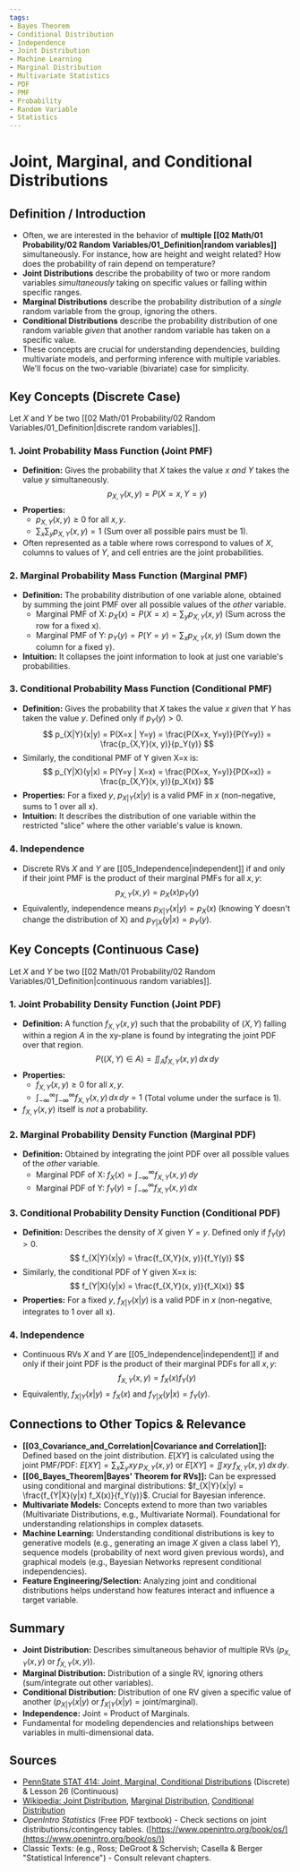 ```yaml
---
tags:
- Bayes Theorem
- Conditional Distribution
- Independence
- Joint Distribution
- Machine Learning
- Marginal Distribution
- Multivariate Statistics
- PDF
- PMF
- Probability
- Random Variable
- Statistics
---
```


# Joint, Marginal, and Conditional Distributions

## Definition / Introduction
*   Often, we are interested in the behavior of **multiple [[02 Math/01 Probability/02 Random Variables/01_Definition|random variables]]** simultaneously. For instance, how are height and weight related? How does the probability of rain depend on temperature?
*   **Joint Distributions** describe the probability of two or more random variables *simultaneously* taking on specific values or falling within specific ranges.
*   **Marginal Distributions** describe the probability distribution of a *single* random variable from the group, ignoring the others.
*   **Conditional Distributions** describe the probability distribution of one random variable *given* that another random variable has taken on a specific value.
*   These concepts are crucial for understanding dependencies, building multivariate models, and performing inference with multiple variables. We'll focus on the two-variable (bivariate) case for simplicity.

## Key Concepts (Discrete Case)

Let $X$ and $Y$ be two [[02 Math/01 Probability/02 Random Variables/01_Definition|discrete random variables]].

### 1. Joint Probability Mass Function (Joint PMF)
*   **Definition:** Gives the probability that $X$ takes the value $x$ *and* $Y$ takes the value $y$ simultaneously.
    $$ p_{X,Y}(x, y) = P(X=x, Y=y) $$
*   **Properties:**
    *   $p_{X,Y}(x, y) \ge 0$ for all $x, y$.
    *   $\sum_x \sum_y p_{X,Y}(x, y) = 1$ (Sum over all possible pairs must be 1).
*   Often represented as a table where rows correspond to values of $X$, columns to values of $Y$, and cell entries are the joint probabilities.

### 2. Marginal Probability Mass Function (Marginal PMF)
*   **Definition:** The probability distribution of one variable alone, obtained by summing the joint PMF over all possible values of the *other* variable.
    *   Marginal PMF of X: $p_X(x) = P(X=x) = \sum_y p_{X,Y}(x, y)$ (Sum across the row for a fixed x).
    *   Marginal PMF of Y: $p_Y(y) = P(Y=y) = \sum_x p_{X,Y}(x, y)$ (Sum down the column for a fixed y).
*   **Intuition:** It collapses the joint information to look at just one variable's probabilities.

### 3. Conditional Probability Mass Function (Conditional PMF)
*   **Definition:** Gives the probability that $X$ takes the value $x$ *given* that $Y$ has taken the value $y$. Defined only if $p_Y(y) > 0$.
    $$ p_{X|Y}(x|y) = P(X=x | Y=y) = \frac{P(X=x, Y=y)}{P(Y=y)} = \frac{p_{X,Y}(x, y)}{p_Y(y)} $$
*   Similarly, the conditional PMF of Y given X=x is:
    $$ p_{Y|X}(y|x) = P(Y=y | X=x) = \frac{P(X=x, Y=y)}{P(X=x)} = \frac{p_{X,Y}(x, y)}{p_X(x)} $$
*   **Properties:** For a fixed $y$, $p_{X|Y}(x|y)$ is a valid PMF in $x$ (non-negative, sums to 1 over all x).
*   **Intuition:** It describes the distribution of one variable within the restricted "slice" where the other variable's value is known.

### 4. Independence
*   Discrete RVs $X$ and $Y$ are [[05_Independence|independent]] if and only if their joint PMF is the product of their marginal PMFs for all $x, y$:
    $$ p_{X,Y}(x, y) = p_X(x) p_Y(y) $$
*   Equivalently, independence means $p_{X|Y}(x|y) = p_X(x)$ (knowing Y doesn't change the distribution of X) and $p_{Y|X}(y|x) = p_Y(y)$.

## Key Concepts (Continuous Case)

Let $X$ and $Y$ be two [[02 Math/01 Probability/02 Random Variables/01_Definition|continuous random variables]].

### 1. Joint Probability Density Function (Joint PDF)
*   **Definition:** A function $f_{X,Y}(x, y)$ such that the probability of $(X, Y)$ falling within a region $A$ in the xy-plane is found by integrating the joint PDF over that region.
    $$ P((X, Y) \in A) = \iint_A f_{X,Y}(x, y) \, dx \, dy $$
*   **Properties:**
    *   $f_{X,Y}(x, y) \ge 0$ for all $x, y$.
    *   $\int_{-\infty}^{\infty} \int_{-\infty}^{\infty} f_{X,Y}(x, y) \, dx \, dy = 1$ (Total volume under the surface is 1).
*   $f_{X,Y}(x, y)$ itself is *not* a probability.

### 2. Marginal Probability Density Function (Marginal PDF)
*   **Definition:** Obtained by integrating the joint PDF over all possible values of the *other* variable.
    *   Marginal PDF of X: $f_X(x) = \int_{-\infty}^{\infty} f_{X,Y}(x, y) \, dy$
    *   Marginal PDF of Y: $f_Y(y) = \int_{-\infty}^{\infty} f_{X,Y}(x, y) \, dx$

### 3. Conditional Probability Density Function (Conditional PDF)
*   **Definition:** Describes the density of $X$ given $Y=y$. Defined only if $f_Y(y) > 0$.
    $$ f_{X|Y}(x|y) = \frac{f_{X,Y}(x, y)}{f_Y(y)} $$
*   Similarly, the conditional PDF of Y given X=x is:
    $$ f_{Y|X}(y|x) = \frac{f_{X,Y}(x, y)}{f_X(x)} $$
*   **Properties:** For a fixed $y$, $f_{X|Y}(x|y)$ is a valid PDF in $x$ (non-negative, integrates to 1 over all x).

### 4. Independence
*   Continuous RVs $X$ and $Y$ are [[05_Independence|independent]] if and only if their joint PDF is the product of their marginal PDFs for all $x, y$:
    $$ f_{X,Y}(x, y) = f_X(x) f_Y(y) $$
*   Equivalently, $f_{X|Y}(x|y) = f_X(x)$ and $f_{Y|X}(y|x) = f_Y(y)$.

## Connections to Other Topics & Relevance
*   **[[03_Covariance_and_Correlation|Covariance and Correlation]]:** Defined based on the joint distribution. $E[XY]$ is calculated using the joint PMF/PDF: $E[XY] = \sum_x \sum_y xy \, p_{X,Y}(x,y)$ or $E[XY] = \iint xy \, f_{X,Y}(x,y) \, dx \, dy$.
*   **[[06_Bayes_Theorem|Bayes' Theorem for RVs]]:** Can be expressed using conditional and marginal distributions: $f_{X|Y}(x|y) = \frac{f_{Y|X}(y|x) f_X(x)}{f_Y(y)}$. Crucial for Bayesian inference.
*   **Multivariate Models:** Concepts extend to more than two variables (Multivariate Distributions, e.g., Multivariate Normal). Foundational for understanding relationships in complex datasets.
*   **Machine Learning:** Understanding conditional distributions is key to generative models (e.g., generating an image $X$ given a class label $Y$), sequence models (probability of next word given previous words), and graphical models (e.g., Bayesian Networks represent conditional independencies).
*   **Feature Engineering/Selection:** Analyzing joint and conditional distributions helps understand how features interact and influence a target variable.

## Summary
*   **Joint Distribution:** Describes simultaneous behavior of multiple RVs ($p_{X,Y}(x,y)$ or $f_{X,Y}(x,y)$).
*   **Marginal Distribution:** Distribution of a single RV, ignoring others (sum/integrate out other variables).
*   **Conditional Distribution:** Distribution of one RV given a specific value of another ($p_{X|Y}(x|y)$ or $f_{X|Y}(x|y) = \text{joint} / \text{marginal}$).
*   **Independence:** Joint = Product of Marginals.
*   Fundamental for modeling dependencies and relationships between variables in multi-dimensional data.

## Sources
*   [PennState STAT 414: Joint, Marginal, Conditional Distributions](https://online.stat.psu.edu/stat414/lesson/20) (Discrete) & Lesson 26 (Continuous)
*   [Wikipedia: Joint Distribution](https://en.wikipedia.org/wiki/Joint_probability_distribution), [Marginal Distribution](https://en.wikipedia.org/wiki/Marginal_distribution), [Conditional Distribution](https://en.wikipedia.org/wiki/Conditional_probability_distribution)
*   *OpenIntro Statistics* (Free PDF textbook) - Check sections on joint distributions/contingency tables. ([https://www.openintro.org/book/os/](https://www.openintro.org/book/os/))
*   Classic Texts: (e.g., Ross; DeGroot & Schervish; Casella & Berger "Statistical Inference") - Consult relevant chapters.